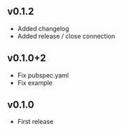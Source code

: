 ## v0.1.2
- Added changelog
- Added release / close connection

## v0.1.0+2
- Fix pubspec.yaml
- Fix example

## v0.1.0
- First release
